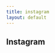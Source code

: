 ```yaml
---
title: instagram
layout: default
---
```

<script type="text/javascript" src="/media/js/instafeed.min.js"></script>
<script type="text/javascript">
    var userFeed = new Instafeed({
        get: 'user',
        userId: '587136819',
        clientId: 'e1734d63e7754ec284a59ceb298faa12',
        limit:'16'
    });
    userFeed.run();
</script>
<h2>Instagram</h2>
<div id="instafeed"></div>